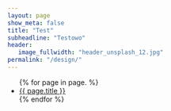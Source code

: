 ```yaml
---
layout: page
show_meta: false
title: "Test"
subheadline: "Testowo"
header:
   image_fullwidth: "header_unsplash_12.jpg"
permalink: "/design/"
---
```

<ul>
    {% for page in page. %}
    <li><a href="{{ site.url }}{{ site.baseurl }}{{ page.url }}">{{ page.title }}</a></li>
    {% endfor %}
</ul>
